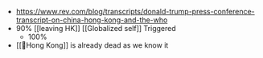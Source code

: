 - https://www.rev.com/blog/transcripts/donald-trump-press-conference-transcript-on-china-hong-kong-and-the-who
- 90% [[leaving HK]] [[Globalized self]] Triggered
    - 100% 
- [[🏴Hong Kong]] is already dead as we know it
